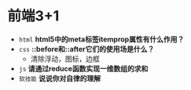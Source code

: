 # 前端3+1
- `html` **html5中的meta标签itemprop属性有什么作用？**
- `css` **::before和::after它们的使用场是什么？**
  - 清除浮动，图标，边框
- `js` **请通过reduce函数实现一维数组的求和**
- `软技能` **说说你对自律的理解**

